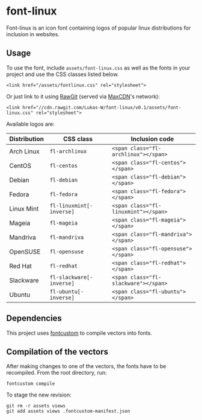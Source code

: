 # font-linux #

Font-linux is an icon font containing logos of popular linux distributions for
inclusion in websites.

## Usage ##
To use the font, include `assets/font-linux.css` as well as the
fonts in your project and use the CSS classes listed below.

	<link href="/assets/fontlinux.css" rel="stylesheet">

Or just link to it using [RawGit](//rawgit.com) (served via [MaxCDN](//www.maxcdn.com)'s network):

	<link href="//cdn.rawgit.com/Lukas-W/font-linux/v0.1/assets/font-linux.css" rel="stylesheet">

Available logos are:

| Distribution | CSS class                | Inclusion code
| -------------|--------------------------|-------------------------------------
| Arch Linux   | `fl-archlinux`           | `<span class="fl-archlinux"></span>`
| CentOS       | `fl-centos`              | `<span class="fl-centos"></span>`
| Debian       | `fl-debian`              | `<span class="fl-debian"></span>`
| Fedora       | `fl-fedora`              | `<span class="fl-fedora"></span>`
| Linux Mint   | `fl-linuxmint[-inverse]` | `<span class="fl-linuxmint"></span>`
| Mageia       | `fl-mageia`              | `<span class="fl-mageia"></span>`
| Mandriva     | `fl-mandriva`            | `<span class="fl-mandriva"></span>`
| OpenSUSE     | `fl-opensuse`            | `<span class="fl-opensuse"></span>`
| Red Hat      | `fl-redhat`              | `<span class="fl-redhat"></span>`
| Slackware    | `fl-slackware[-inverse]` | `<span class="fl-slackware"></span>`
| Ubuntu       | `fl-ubuntu[-inverse]`    | `<span class="fl-ubuntu"></span>`

## Dependencies ##
This project uses [fontcustom](//fontcustom.com) to compile vectors into fonts.

## Compilation of the vectors ##

After making changes to one of the vectors, the fonts have to be recompiled.
From the root directory, run:

	fontcustom compile

To stage the new revision:

	git rm -r assets views
	git add assets views .fontcustom-manifest.json

